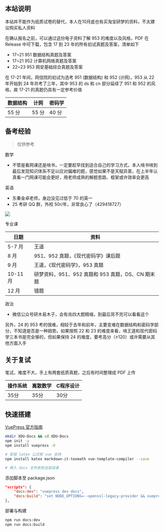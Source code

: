 ## 本站说明

本站并不能作为纸质试卷的替代，本人在10月底也有买淘宝研梦的资料，不太建议购买私人资料

在确认报名之前，可以通过这份电子资料了解 953 的难度以及风格，PDF 在 Release 中可下载，包含 17 到 23 年的所有初试真题及答案，清单如下

- 17~21 951 数据结构真题及答案
- 17~21 952 计算机网络真题及答案
- 22~23 953 网安基础综合真题及答案

在 17-21 年间，网信院的初试为选考 951 (数据结构) 和 952 (计网)，953 从 22 年开始到 24 年共考了三年，其中 953 的 ds 和 cn 部分延续了 951 和 952 的风格，故 17-21 的真题仍具有一定参考价值

| 数据结构 | 计网  | 密码学 |
| -------- | ----- | ------ |
| 55 分    | 55 分 | 40 分  |

## 备考经验

> 仅供参考

数学

- 不管是看网课还是啃书，一定要趁早找到适合自己的学习方式，本人啃书啃到最后发现知识体系不足以应对偏难的题，感觉如果不是天赋异禀，在上半年认真看一门网课可能会更好，用老师成熟的解题思路、框架或许效率会更高

英语

- 东秦金卓老师，身边没见过低于 70 的英一
- 25 考研 QQ 群，外校 50r/年，非常良心了（429418727）

<img src="https://github.com/canoe4/XDU-953/blob/main/docs/notice/assets/qq.jpg">

专业课

| 日期     | 资料                                              |
| -------- | ------------------------------------------------- |
| 5-7 月   | 王道                                              |
| 8 月     | 951、952 真题，《现代密码学》课后题               |
| 9 月     | 王道，《现代密码学》，953 真题                    |
| 10-11 月 | 研梦资料，951、952 真题和 953 真题，DS、CN 期末题 |
| 12 月    | 错题                                              |

政治

- 微信公众号研木易木子，会有肖四大题精缩，到最后背不完可以看看这个

另外，24 的 953 考的很难，相较于去年和前年，主要变难在数据结构和密码学部分，不知道是否是一种趋势。如果按照 22 和 23 的难度来看，啃王道和现代密码学三本书是完全够的，但如果保持 24 的难度，要考高分（≥120）或许需要从其他方面入手

## 关于复试

笔试，难度不大，手上有两套纸质真题，之后有时间整理成 PDF 上传

| 操作系统 | 离散数学 | C程序设计 |
| -------- | -------- | --------- |
| 35分     | 35分     | 30分      |

## 快速搭建

[VuePress 官方指南](https://vuepress.vuejs.org/zh/guide/)

```sh
mkdir XDU-Docs && cd XDU-Docs
npm init -y
npm install vuepress -D

# 安装 latex 公式和 vue 支持
npm install katex markdown-it-texmath vue-template-compiler --save

# 拷入 docs 文件夹到当前目录
```

添加脚本至 package.json

```json
"scripts": {
    "docs:dev": "vuepress dev docs",
    "docs:build": "set NODE_OPTIONS=--openssl-legacy-provider && vuepress build docs"
},
```

部署与构建

```sh
npm run docs:dev
npm run docs:build
```
